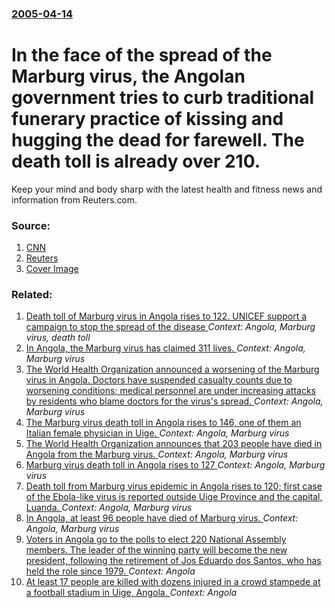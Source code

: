 ### [2005-04-14](/news/2005/04/14/index.md)

#  In the face of the spread of the Marburg virus, the Angolan government tries to curb traditional funerary practice of kissing and hugging the dead for farewell. The death toll is already over 210. 

Keep your mind and body sharp with the latest health and fitness news and information from Reuters.com.


### Source:

1. [CNN](http://edition.cnn.com/2005/HEALTH/conditions/04/13/angola.virus/)
2. [Reuters](http://www.reuters.com/newsArticle.jhtml?type=healthNews&storyID=8181352)
2. [Cover Image](http://s4.reutersmedia.net/resources_v2/images/rcom-default.png)

### Related:

1. [ Death toll of Marburg virus in Angola rises to 122. UNICEF support a campaign to stop the spread of the disease ](/news/2005/03/29/death-toll-of-marburg-virus-in-angola-rises-to-122-unicef-support-a-campaign-to-stop-the-spread-of-the-disease.md) _Context: Angola, Marburg virus, death toll_
2. [ In Angola, the Marburg virus has claimed 311 lives. ](/news/2005/05/18/in-angola-the-marburg-virus-has-claimed-311-lives.md) _Context: Angola, Marburg virus_
3. [ The World Health Organization announced a worsening of the Marburg virus in Angola. Doctors have suspended casualty counts due to worsening conditions; medical personnel are under increasing attacks by residents who blame doctors for the virus's spread. ](/news/2005/04/9/the-world-health-organization-announced-a-worsening-of-the-marburg-virus-in-angola-doctors-have-suspended-casualty-counts-due-to-worsening.md) _Context: Angola, Marburg virus_
4. [ The Marburg virus death toll in Angola rises to 146, one of them an Italian female physician in Uige. ](/news/2005/04/3/the-marburg-virus-death-toll-in-angola-rises-to-146-one-of-them-an-italian-female-physician-in-uige.md) _Context: Angola, Marburg virus_
5. [ The World Health Organization announces that 203 people have died in Angola from the Marburg virus. ](/news/2005/04/11/the-world-health-organization-announces-that-203-people-have-died-in-angola-from-the-marburg-virus.md) _Context: Angola, Marburg virus_
6. [ Marburg virus death toll in Angola rises to 127 ](/news/2005/03/31/marburg-virus-death-toll-in-angola-rises-to-127.md) _Context: Angola, Marburg virus_
7. [ Death toll from Marburg virus epidemic in Angola rises to 120; first case of the Ebola-like virus is reported outside Uige Province and the capital, Luanda. ](/news/2005/03/26/death-toll-from-marburg-virus-epidemic-in-angola-rises-to-120-first-case-of-the-ebola-like-virus-is-reported-outside-uige-province-and-the.md) _Context: Angola, Marburg virus_
8. [ In Angola, at least 96 people have died of Marburg virus. ](/news/2005/03/22/in-angola-at-least-96-people-have-died-of-marburg-virus.md) _Context: Angola, Marburg virus_
9. [Voters in Angola go to the polls to elect 220 National Assembly members. The leader of the winning party will become the new president, following the retirement of Jos Eduardo dos Santos, who has held the role since 1979. ](/news/2017/08/23/voters-in-angola-go-to-the-polls-to-elect-220-national-assembly-members-the-leader-of-the-winning-party-will-become-the-new-president-foll.md) _Context: Angola_
10. [At least 17 people are killed with dozens injured in a crowd stampede at a football stadium in Uige, Angola. ](/news/2017/02/10/at-least-17-people-are-killed-with-dozens-injured-in-a-crowd-stampede-at-a-football-stadium-in-uage-angola.md) _Context: Angola_

